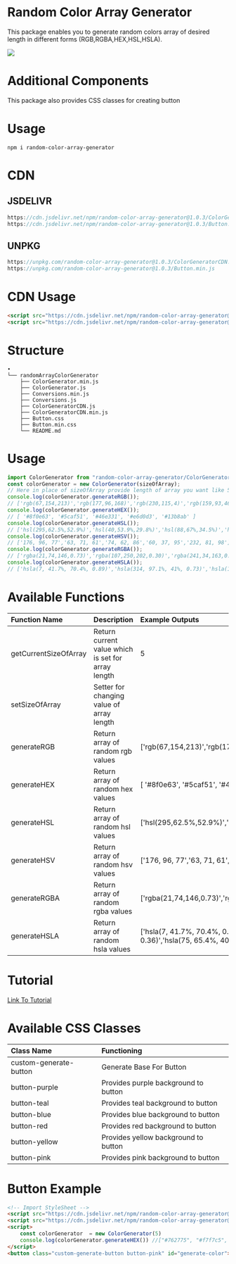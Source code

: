 # Random Color Array Generator

This package enables you to generate random colors array of desired length in different forms (RGB,RGBA,HEX,HSL,HSLA).

[![](https://data.jsdelivr.com/v1/package/npm/random-color-array-generator/badge)](https://www.jsdelivr.com/package/npm/random-color-array-generator)

# Additional Components

This package also provides CSS classes for creating button

# Usage

```console
npm i random-color-array-generator
```

# CDN

## JSDELIVR

```js
https://cdn.jsdelivr.net/npm/random-color-array-generator@1.0.3/ColorGeneratorCDN.min.js
https://cdn.jsdelivr.net/npm/random-color-array-generator@1.0.3/Button.min.css
```

## UNPKG

```js
https://unpkg.com/random-color-array-generator@1.0.3/ColorGeneratorCDN.min.js
https://unpkg.com/random-color-array-generator@1.0.3/Button.min.js
```

# CDN Usage

```html
<script src="https://cdn.jsdelivr.net/npm/random-color-array-generator@1.0.3/ColorGeneratorCDN.min.js"></script>
<script src="https://cdn.jsdelivr.net/npm/random-color-array-generator@1.0.3/Button.min.css"></script>
```

# Structure

```
•
└── randomArrayColorGenerator
    ├── ColorGenerator.min.js
    ├── ColorGenerator.js
    ├── Conversions.min.js
    ├── Conversions.js
    ├── ColorGeneratorCDN.js
    ├── ColorGeneratorCDN.min.js
    ├── Button.css
    ├── Button.min.css
    └── README.md
```

# Usage

```js
import ColorGenerator from "random-color-array-generator/ColorGenerator.min.js";
const colorGenerator = new ColorGenerator(sizeOfArray);
// Here in place of sizeOfArray provide length of array you want like 5
console.log(colorGenerator.generateRGB());
// ['rgb(67,154,213)','rgb(177,96,168)','rgb(230,115,4)','rgb(159,93,46)','rgb(113,177,166)']
console.log(colorGenerator.generateHEX());
// [ '#8f0e63', '#5caf51', '#46e331', '#e6d0d3', '#13b8ab' ]
console.log(colorGenerator.generateHSL());
// ['hsl(295,62.5%,52.9%)','hsl(40,53.9%,29.8%)','hsl(88,67%,34.5%)','hsl(322,79.5%,49.8%)','hsl(90,37.6%,66.7%)']
console.log(colorGenerator.generateHSV());
// ['176, 96, 77','63, 71, 61','74, 62, 86','60, 37, 95','232, 81, 98']
console.log(colorGenerator.generateRGBA());
// ['rgba(21,74,146,0.73)','rgba(107,250,202,0.30)','rgba(241,34,163,0.55)','rgba(114,95,192,0.52)','rgba(213,96,0,0.56)']
console.log(colorGenerator.generateHSLA());
// ['hsla(7, 41.7%, 70.4%, 0.89)','hsla(314, 97.1%, 41%, 0.73)','hsla(115, 75.2%, 42.7%, 0.79)','hsla(145, 47.4%, 41%, 0.36)','hsla(75, 65.4%, 40.8%, 0.46)']
```

# Available Functions

| Function Name         | Description                                        | Example Outputs                                                                                                                                            |
| :-------------------- | :------------------------------------------------- | :--------------------------------------------------------------------------------------------------------------------------------------------------------- |
| getCurrentSizeOfArray | Return current value which is set for array length | 5                                                                                                                                                          |
| setSizeOfArray        | Setter for changing value of array length          |                                                                                                                                                            |
| generateRGB           | Return array of random rgb values                  | ['rgb(67,154,213)','rgb(177,96,168)','rgb(230,115,4)','rgb(159,93,46)','rgb(113,177,166)']                                                                 |
| generateHEX           | Return array of random hex values                  | [ '#8f0e63', '#5caf51', '#46e331', '#e6d0d3', '#13b8ab' ]                                                                                                  |
| generateHSL           | Return array of random hsl values                  | ['hsl(295,62.5%,52.9%)','hsl(40,53.9%,29.8%)','hsl(88,67%,34.5%)','hsl(322,79.5%,49.8%)','hsl(90,37.6%,66.7%)']                                            |
| generateHSV           | Return array of random hsv values                  | ['176, 96, 77','63, 71, 61','74, 62, 86','60, 37, 95','232, 81, 98']                                                                                       |
| generateRGBA          | Return array of random rgba values                 | ['rgba(21,74,146,0.73)','rgba(107,250,202,0.30)','rgba(241,34,163,0.55)','rgba(114,95,192,0.52)','rgba(213,96,0,0.56)']                                    |
| generateHSLA          | Return array of random hsla values                 | ['hsla(7, 41.7%, 70.4%, 0.89)','hsla(314, 97.1%, 41%, 0.73)','hsla(115, 75.2%, 42.7%, 0.79)','hsla(145, 47.4%, 41%, 0.36)','hsla(75, 65.4%, 40.8%, 0.46)'] |

# Tutorial

[Link To Tutorial](https://youtu.be/FLf1aG4MnmY)

# Available CSS Classes

| Class Name             | Functioning                          |
| :--------------------- | :----------------------------------- |
| custom-generate-button | Generate Base For Button             |
| button-purple          | Provides purple background to button |
| button-teal            | Provides teal background to button   |
| button-blue            | Provides blue background to button   |
| button-red             | Provides red background to button    |
| button-yellow          | Provides yellow background to button |
| button-pink            | Provides pink background to button   |

# Button Example

```HTML
<!-- Import StyleSheet -->
<script src="https://cdn.jsdelivr.net/npm/random-color-array-generator@1.0.2/ColorGeneratorCDN.min.js"></script>
<script src="https://cdn.jsdelivr.net/npm/random-color-array-generator@1.0.2/Button.min.css"></script>
<script>
    const colorGenerator  = new ColorGenerator(5)
    console.log(colorGenerator.generateHEX()) //["#762775", "#f7f7c5", "#9f4cfa", "#94726d", "#2db4af"]
</script>
<button class="custom-generate-button button-pink" id="generate-color">This is custom generate button</button>
```
